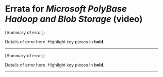 # Errata for *Microsoft PolyBase Hadoop and Blob Storage* (video)

[Summary of error]:
 
Details of error here. Highlight key pieces in **bold**.

***

[Summary of error]:
 
Details of error here. Highlight key pieces in **bold**.

***